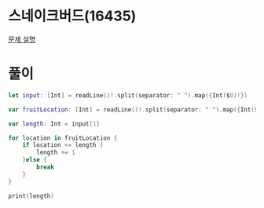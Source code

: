 #  스네이크버드(16435)
[문제 설명](https://www.acmicpc.net/problem/16435)

# 풀이
```swift
let input: [Int] = readLine()!.split(separator: " ").map({Int($0)!})

var fruitLocation: [Int] = readLine()!.split(separator: " ").map({Int($0)!}).sorted(by: <)

var length: Int = input[1]

for location in fruitLocation {
    if location <= length {
        length += 1
    }else {
        break
    }
}

print(length)
```